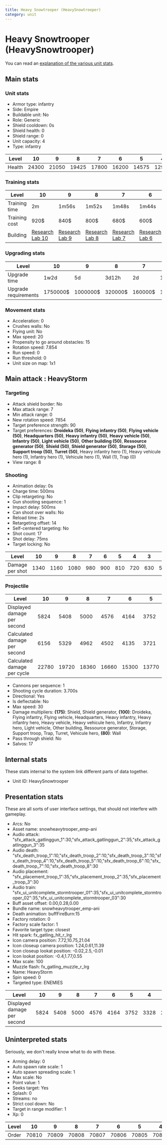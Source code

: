 ```yaml
---
title: Heavy Snowtrooper (HeavySnowtrooper)
category: unit
---
```


# Heavy Snowtrooper (HeavySnowtrooper)

You can read an [explanation  of the various unit stats](unitexplained.md).

## Main stats

### Unit stats

  * Armor type: infantry
  * Side: Empire
  * Buildable unit: No
  * Role: Generic
  * Shield cooldown: 0s
  * Shield health: 0
  * Shield range: 0
  * Unit capacity: 4
  * Type: infantry

|Level |10   |9    |8    |7    |6    |5    |4    |3    |2   |1   |
|------|-----|-----|-----|-----|-----|-----|-----|-----|----|----|
|Health|24300|21050|19425|17800|16200|14575|12950|11325|9725|8100|


### Training stats

|Level        |10                                      |9                                      |8                                      |7                                      |6                                      |5                                      |4                                      |3                                      |2                                      |1                                |
|-------------|----------------------------------------|---------------------------------------|---------------------------------------|---------------------------------------|---------------------------------------|---------------------------------------|---------------------------------------|---------------------------------------|---------------------------------------|---------------------------------|
|Training time|2m                                      |1m56s                                  |1m52s                                  |1m48s                                  |1m44s                                  |1m40s                                  |1m36s                                  |1m32s                                  |1m28s                                  |1m20s                            |
|Training cost|920$                                    |840$                                   |800$                                   |680$                                   |600$                                   |520$                                   |440$                                   |360$                                   |280$                                   |200$                             |
|Building     |[Research Lab 10](empireOffenseLab.html)|[Research Lab 9](empireOffenseLab.html)|[Research Lab 8](empireOffenseLab.html)|[Research Lab 7](empireOffenseLab.html)|[Research Lab 6](empireOffenseLab.html)|[Research Lab 5](empireOffenseLab.html)|[Research Lab 4](empireOffenseLab.html)|[Research Lab 3](empireOffenseLab.html)|[Research Lab 2](empireOffenseLab.html)|[Barracks 6](empireBarracks.html)|


### Upgrading stats

|Level               |10      |9       |8      |7      |6      |5     |4     |3    |2    |1    |
|--------------------|--------|--------|-------|-------|-------|------|------|-----|-----|-----|
|Upgrade time        |1w2d    |5d      |3d12h  |2d     |1d     |8h    |3h30m |1h   |15m  |0s   |
|Upgrade requirements|1750000$|1000000$|320000$|160000$|100000$|25000$|12500$|6000$|3000$|3000$|


### Movement stats

  * Acceleration: 0
  * Crushes walls: No
  * Flying unit: No
  * Max speed: 20
  * Propensity to go around obstacles: 15
  * Rotation speed: 7.854
  * Run speed: 0
  * Run threshold: 0
  * Unit size on map: 1x1

## Main attack : HeavyStorm

### Targeting

  * Attack shield border: No
  * Max attack range: 7
  * Min attack range: 0
  * New rotation speed: 7854
  * Target preference strength: 90
  * Target preferences: **Droideka (50)**, **Flying infantry (50)**, **Flying vehicle (50)**, **Headquarters (50)**, **Heavy infantry (50)**, **Heavy vehicle (50)**, **Infantry (50)**, **Light vehicle (50)**, **Other building (50)**, **Ressource generator (50)**, **Shield (50)**, **Shield generator (50)**, **Storage (50)**, **Support troop (50)**, **Turret (50)**, Heavy infantry hero (1), Heavy vehicule hero (1), Infantry hero (1), Vehicule hero (1), Wall (1), Trap (0)
  * View range: 8

### Shooting

  * Animation delay: 0s
  * Charge time: 500ms
  * Clip retargeting: No
  * Gun shooting sequence: 1
  * Impact delay: 500ms
  * Can shoot over walls: No
  * Reload time: 2s
  * Retargeting offset: 14
  * Self-centered targeting: No
  * Shot count: 17
  * Shot delay: 75ms
  * Target locking: No

|Level          |10  |9   |8   |7  |6  |5  |4  |3  |2  |1  |
|---------------|----|----|----|---|---|---|---|---|---|---|
|Damage per shot|1340|1160|1080|980|900|810|720|630|540|450|


### Projectile

|Level                       |10   |9    |8    |7    |6    |5    |4    |3    |2   |1   |
|----------------------------|-----|-----|-----|-----|-----|-----|-----|-----|----|----|
|Displayed damage per second |5824 |5408 |5000 |4576 |4164 |3752 |3328 |2916 |2504|2080|
|Calculated damage per second|6156 |5329 |4962 |4502 |4135 |3721 |3308 |2894 |2481|2067|
|Calculated damage per cycle |22780|19720|18360|16660|15300|13770|12240|10710|9180|7650|


  * Cannons per sequence: 1
  * Shooting cycle duration: 3.700s
  * Directional: Yes
  * Is deflectable: No
  * Max speed: 30
  * Damage multipliers: **(175)**: Shield, Shield generator, **(100)**: Droideka, Flying infantry, Flying vehicle, Headquarters, Heavy infantry, Heavy infantry hero, Heavy vehicle, Heavy vehicule hero, Infantry, Infantry hero, Light vehicle, Other building, Ressource generator, Storage, Support troop, Trap, Turret, Vehicule hero, **(80)**: Wall
  * Pass through shield: No
  * Salvos: 17

## Internal stats

These stats internal to the system link different parts of data together.

  * Unit ID: HeavySnowtrooper

## Presentation stats

These are all sorts of user interface settings, that should not interfere with gameplay.

  * Arcs: No
  * Asset name: snowheavytrooper_emp-ani
  * Audio attack: "sfx_attack_gatlinggun_1":30,"sfx_attack_gatlinggun_2":35,"sfx_attack_gatlinggun_3":35
  * Audio death: "sfx_death_troop_1":10,"sfx_death_troop_2":10,"sfx_death_troop_3":10,"sfx_death_troop_4":10,"sfx_death_troop_5":10,"sfx_death_troop_6":10,"sfx_death_troop_7":10,"sfx_death_troop_8":30
  * Audio placement: "sfx_placement_troop_1":35,"sfx_placement_troop_2":35,"sfx_placement_troop_3":30
  * Audio train: "sfx_ui_unitcomplete_stormtrooper_01":35,"sfx_ui_unitcomplete_stormtrooper_02":35,"sfx_ui_unitcomplete_stormtrooper_03":30
  * Buff asset offset: 0.00,0.28,0.00
  * Bundle name: snowheavytrooper_emp-ani
  * Death animation: buffFireBurn:15
  * Factory rotation: 0
  * Factory scale factor: 1
  * Favorite target type: closest
  * Hit spark: fx_gatling_hit_r_lrg
  * Icon camera position: 7.72,10.75,21.04
  * Icon closeup camera position: 1.24,0.61,11.39
  * Icon closeup lookat position: -0.02,2.5,-0.01
  * Icon lookat position: -0.4,1.77,0.55
  * Max scale: 100
  * Muzzle flash: fx_gatling_muzzle_r_lrg
  * Name: HeavyStorm
  * Spin speed: 0
  * Targeted type: ENEMIES

|Level                      |10  |9   |8   |7   |6   |5   |4   |3   |2   |1   |
|---------------------------|----|----|----|----|----|----|----|----|----|----|
|Displayed damage per second|5824|5408|5000|4576|4164|3752|3328|2916|2504|2080|


## Uninterpreted stats

Seriously, we don't really know what to do with these.

  * Arming delay: 0
  * Auto spawn rate scale: 1
  * Auto spawn spreading scale: 1
  * Max scale: No
  * Point value: 1
  * Seeks target: Yes
  * Splash: 0
  * Streams: no
  * Strict cool down: No
  * Target in range modifier: 1
  * Xp: 0

|Level|10   |9    |8    |7    |6    |5    |4    |3    |2    |1    |
|-----|-----|-----|-----|-----|-----|-----|-----|-----|-----|-----|
|Order|70810|70809|70808|70807|70806|70805|70804|70803|70802|70801|


